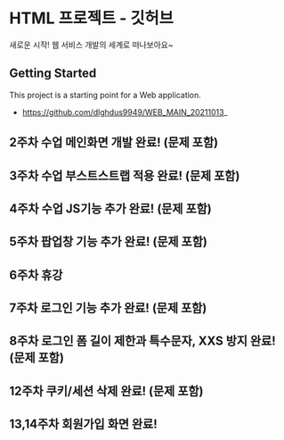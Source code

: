 # HTML 프로젝트 - 깃허브
새로운 시작! 웹 서비스 개발의 세계로 떠나보아요~
## Getting Started
This project is a starting point for a Web application.
- https://github.com/dlghdus9949/WEB_MAIN_20211013_
## 2주차 수업 메인화면 개발 완료! (문제 포함)
## 3주차 수업 부스트스트랩 적용 완료! (문제 포함)
## 4주차 수업 JS기능 추가 완료! (문제 포함)
## 5주차 팝업창 기능 추가 완료! (문제 포함)
## 6주차 휴강
## 7주차 로그인 기능 추가 완료! (문제 포함)
## 8주차 로그인 폼 길이 제한과 특수문자, XXS 방지 완료! (문제 포함)
## 12주차 쿠키/세션 삭제 완료! (문제 포함)
## 13,14주차 회원가입 화면 완료!